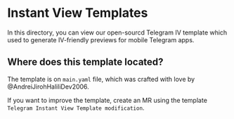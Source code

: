 # Instant View Templates
In this directory, you can view our open-sourcd Telegram IV template which used to generate IV-friendly previews for mobile Telegram apps.

## Where does this template located?
The template is on `main.yaml` file, which was crafted with love by @AndreiJirohHaliliDev2006.

If you want to improve the template, create an MR using the template `Telegram Instant View Template modification`.
